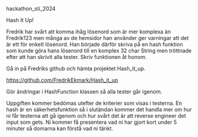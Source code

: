 hackathon_sti_2024

Hash It Up!  

Fredrik har svårt att komma ihåg lösenord som är mer komplexa än Fredrik123 men många av de hemsidor han använder ger varningar att det är ett för enkelt lösenord. Han började därför skriva på en hash funktion som kunde göra hans lösenord till en komplex 32 char String men tröttnade efter att han skrivit alla tester. Skriv funktionen åt honom. 

Gå in på Fredriks github och hämta projektet Hash_it_up.  

https://github.com/FredrikEkmark/Hash_it_up 

Gör ändringar i HashFunction klassen så alla tester går igenom. 

Uppgiften kommer bedömas utefter de kriterier som visas i testerna. En hash är en säkerhetsfunktion så i slutändan kommer det handla mer om hur ni får testerna att gå igenom och hur svårt det är att reverse engineer det input som gets. Ni kommer få presentera vad ni har gjort kort under 5 minuter så domarna kan förstå vad ni tänkt.  
